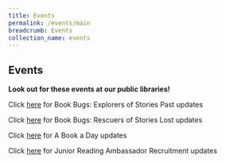 ```yaml
---
title: Events
permalink: /events/main
breadcrumb: Events
collection_name: events
---
```

## **Events**

**Look out for these events at our public libraries!**

Click [here](/events/bookbugsx) for Book Bugs: Explorers of Stories Past updates

Click [here](/events/bookbugsr) for Book Bugs: Rescuers of Stories Lost updates

Click [here](http://www.nlb.gov.sg/discovereads/abookaday/) for A Book a Day updates

Click [here](http://www.nlb.gov.sg/discovereads/jra-recruitment-2020/) for Junior Reading Ambassador Recruitment updates